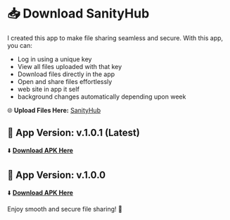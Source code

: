 # 📥 Download SanityHub  

I created this app to make file sharing seamless and secure. With this app, you can:  
- Log in using a unique key  
- View all files uploaded with that key  
- Download files directly in the app  
- Open and share files effortlessly
- web site in app it self
- background changes automatically depending upon week

🌐 **Upload Files Here:** [SanityHub](https://sanityhub.vercel.app)  

## 🔑 App Version: v.1.0.1 (Latest)

⬇️ **[Download APK Here](----)** 

## 🔑 App Version: v.1.0.0

⬇️ **[Download APK Here](https://expo.dev/artifacts/eas/2ZzsPhYHuJ2jDhF4nrLzTt.apk)** 

Enjoy smooth and secure file sharing! 🚀
